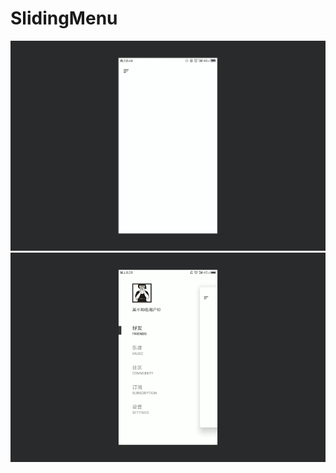 # SlidingMenu

![](https://github.com/RebornC/SlidingMenu/blob/master/screenshots/video1gif.gif?raw=true)
![](https://github.com/RebornC/SlidingMenu/blob/master/screenshots/video2gif.gif?raw=true)
